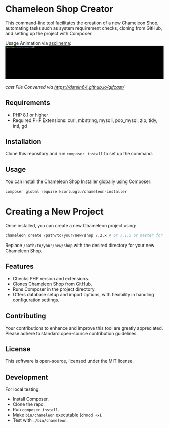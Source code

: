 # Chameleon Shop Creator

This command-line tool facilitates the creation of a new Chameleon Shop, automating tasks such as system requirement
checks, cloning from GitHub, and setting up the project with Composer.

Usage Animation via [asciinema](![asciinema](https://github.com/asciinema/asciinema)):
![Alt Text](https://github.com/kzorluoglu/chameleon-installer/blob/main/asciinema-min.gif)

_cast File Converted via https://dstein64.github.io/gifcast/_

## Requirements

- PHP 8.1 or higher
- Required PHP Extensions: curl, mbstring, mysqli, pdo_mysql, zip, tidy, intl, gd

## Installation

Clone this repository and run `composer install` to set up the command.

## Usage

You can install the Chameleon Shop Installer globally using Composer:

```bash
composer global require kzorluoglu/chameleon-installer
````

# Creating a New Project

Once installed, you can create a new Chameleon project using:

```bash
chameleon create /path/to/your/new/shop 7.2.x # or 7.1.x or master for development
````

Replace `/path/to/your/new/shop` with the desired directory for your new Chameleon Shop.

## Features

* Checks PHP version and extensions.
* Clones Chameleon Shop from GitHub.
* Runs Composer in the project directory.
* Offers database setup and import options, with flexibility in handling configuration settings.

## Contributing

Your contributions to enhance and improve this tool are greatly appreciated. Please adhere to standard open-source
contribution guidelines.

## License

This software is open-source, licensed under the MIT license.

## Development

For local testing:

* Install Composer.
* Clone the repo.
* Run `composer install`.
* Make `bin/chameleon` executable (`chmod +x`).
* Test with `./bin/chameleon`.